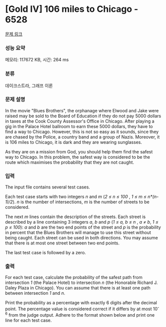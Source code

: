 # [Gold IV] 106 miles to Chicago - 6528 

[문제 링크](https://www.acmicpc.net/problem/6528) 

### 성능 요약

메모리: 117672 KB, 시간: 264 ms

### 분류

데이크스트라, 그래프 이론

### 문제 설명

<p>In the movie "Blues Brothers", the orphanage where Elwood and Jake were raised may be sold to the Board of Education if they do not pay 5000 dollars in taxes at the Cook County Assessor's Office in Chicago. After playing a gig in the Palace Hotel ballroom to earn these 5000 dollars, they have to find a way to Chicago. However, this is not so easy as it sounds, since they are chased by the Police, a country band and a group of Nazis. Moreover, it is 106 miles to Chicago, it is dark and they are wearing sunglasses.</p>

<p>As they are on a mission from God, you should help them find the safest way to Chicago. In this problem, the safest way is considered to be the route which maximises the probability that they are not caught.</p>

### 입력 

 <p>The input file contains several test cases.</p>

<p>Each test case starts with two integers <em>n</em> and <em>m</em> (<em>2 ≤ n ≤ 100</em> , <em>1 ≤ m ≤ n*(n-1)/2</em>). <em>n</em> is the number of intersections, <em>m</em> is the number of streets to be considered.</p>

<p>The next <em>m</em> lines contain the description of the streets. Each street is described by a line containing 3 integers <em>a</em>, <em>b</em> and <em>p</em> (<em>1 ≤ a, b ≤ n</em> , <em>a ≠ b</em>, <em>1 ≤ p ≤ 100</em>): <em>a</em> and <em>b</em> are the two end points of the street and <em>p</em> is the probability in percent that the Blues Brothers will manage to use this street without being caught. Each street can be used in both directions. You may assume that there is at most one street between two end points.</p>

<p>The last test case is followed by a zero.</p>

### 출력 

 <p>For each test case, calculate the probability of the safest path from intersection <em>1</em> (the Palace Hotel) to intersection <em>n</em> (the Honorable Richard J. Daley Plaza in Chicago). You can assume that there is at least one path between intersection <em>1</em> and <em>n</em>.</p>

<p>Print the probability as a percentage with exactly 6 digits after the decimal point. The percentage value is considered correct if it differs by at most 10<sup>-6</sup> from the judge output. Adhere to the format shown below and print one line for each test case.</p>

